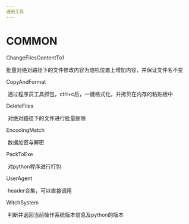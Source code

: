 ```yaml
---
通用工具
---
```


# COMMON

ChangeFilesContentTo1

​	批量对绝对路径下的文件修改内容为随机位置上增加内容，并保证文件名不变

CopyAndFormat

​	通过程序员工具抓包，ctrl+c后，一键格式化，并拷贝在内存的粘贴板中

DeleteFiles

​	对绝对路径下的文件进行批量删除

EncodingMatch

​	数据加密与解密

PackToExe

​	对python程序进行打包

UserAgent

​	header合集，可以直接调用

WitchSystem

​	判断并返回当前操作系统版本信息及python的版本